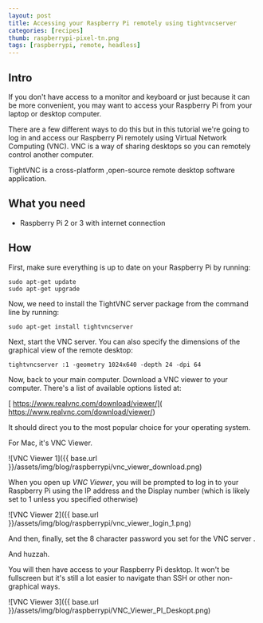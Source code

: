 ```yaml
---
layout: post
title: Accessing your Raspberry Pi remotely using tightvncserver
categories: [recipes]
thumb: raspberrypi-pixel-tn.png
tags: [raspberrypi, remote, headless]
---
```


## Intro
If you don't have access to a monitor and keyboard or just because it can be more convenient, you may want to access your Raspberry Pi from your laptop or desktop computer.

There are a few different ways to do this but in this tutorial we're going to log in and access our Raspberry Pi remotely using Virtual Network Computing (VNC). VNC is a way of sharing desktops so you can remotely control another computer.

TightVNC is a cross-platform ,open-source remote desktop software application.
<!--more-->

## What you need

- Raspberry Pi 2 or 3 with internet connection

## How

First, make sure everything is up to date on your Raspberry Pi by running:

    sudo apt-get update
    sudo apt-get upgrade

Now, we need to install the TightVNC server package from the command line by running:

    sudo apt-get install tightvncserver

Next, start the VNC server. You can also specify the dimensions of the graphical view of the remote desktop:

    tightvncserver :1 -geometry 1024x640 -depth 24 -dpi 64


Now, back to your main computer. Download a VNC viewer to your computer. There's a list of available options listed at:

[ https://www.realvnc.com/download/viewer/]( https://www.realvnc.com/download/viewer/)

It should direct you to the most popular choice for your operating system.

For Mac, it's VNC Viewer.

![VNC Viewer 1]({{ base.url }}/assets/img/blog/raspberrypi/vnc_viewer_download.png)


When you open up *VNC Viewer*, you will be prompted to log in to your Raspberry Pi using the IP address and the Display number (which is likely set to 1 unless you specified otherwise)

![VNC Viewer 2]({{ base.url }}/assets/img/blog/raspberrypi/vnc_viewer_login_1.png)


And then, finally, set the 8 character password you set for the VNC server .

And huzzah.

You will then have access to your Raspberry Pi desktop. It won't be fullscreen but it's still a lot easier to navigate than SSH or other non-graphical ways.


![VNC Viewer 3]({{ base.url }}/assets/img/blog/raspberrypi/VNC_Viewer_PI_Deskopt.png)
